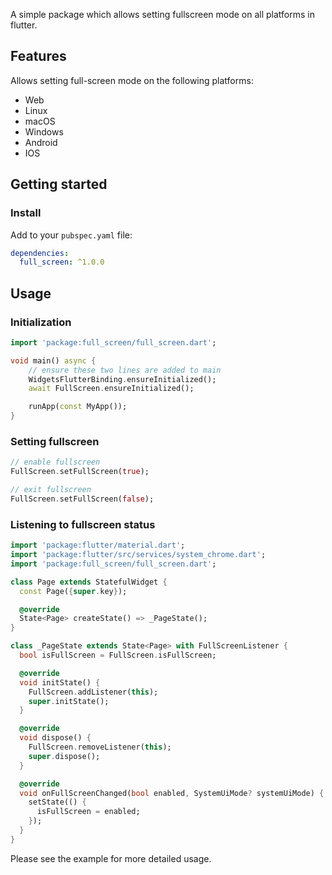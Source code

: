 A simple package which allows setting fullscreen mode on all platforms in flutter.

## Features

Allows setting full-screen mode on the following platforms:
 - Web
 - Linux
 - macOS
 - Windows
 - Android
 - IOS

## Getting started

### Install

Add to your `pubspec.yaml` file:

```yaml
dependencies:
  full_screen: ^1.0.0
```

## Usage

### Initialization

```dart
import 'package:full_screen/full_screen.dart';

void main() async {
    // ensure these two lines are added to main
    WidgetsFlutterBinding.ensureInitialized();
    await FullScreen.ensureInitialized();

    runApp(const MyApp());
}
```

### Setting fullscreen

```dart
// enable fullscreen
FullScreen.setFullScreen(true);

// exit fullscreen
FullScreen.setFullScreen(false);
```

### Listening to fullscreen status

```dart
import 'package:flutter/material.dart';
import 'package:flutter/src/services/system_chrome.dart';
import 'package:full_screen/full_screen.dart';

class Page extends StatefulWidget {
  const Page({super.key});

  @override
  State<Page> createState() => _PageState();
}

class _PageState extends State<Page> with FullScreenListener {
  bool isFullScreen = FullScreen.isFullScreen;

  @override
  void initState() {
    FullScreen.addListener(this);
    super.initState();
  }

  @override
  void dispose() {
    FullScreen.removeListener(this);
    super.dispose();
  }

  @override
  void onFullScreenChanged(bool enabled, SystemUiMode? systemUiMode) {
    setState(() {
      isFullScreen = enabled;
    });
  }
}

```

Please see the example for more detailed usage.
